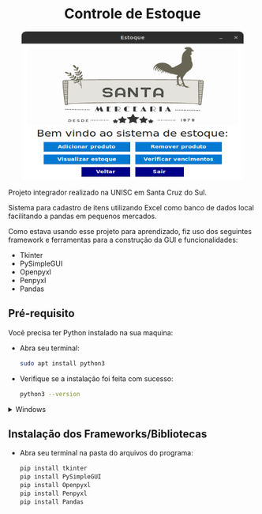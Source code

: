 <h1 align="center"> Controle de Estoque </h1>

<p align="center">
  <img src="imgRM/mainW.png" alt="img_Principal" width="450px" height="300px">
</p>

  
Projeto integrador realizado na UNISC em Santa Cruz do Sul.

Sistema para cadastro de itens utilizando Excel como banco de dados local facilitando a pandas em pequenos mercados.

Como estava usando esse projeto para aprendizado, fiz uso dos seguintes framework e ferramentas para a construção da GUI e funcionalidades: 
* Tkinter
* PySimpleGUI
* Openpyxl
* Penpyxl
* Pandas


## Pré-requisito

Vocẽ precisa ter Python instalado na sua maquina:

* Abra seu terminal:
  ```sh
  sudo apt install python3
  ```
* Verifique se a instalação foi feita com sucesso:
  ```sh
  python3 --version
  ```
  
<details>
    <summary>Windows</summary>
      1. Baixe o instalador do Python 3 no site oficial do Python (https://www.python.org/downloads/). Certifique-se de baixar a versão apropriada para o seu sistema operacional (Windows).
      <br>
      2. Navegue até a pasta onde você baixou o instalador do Python normalmente estara na sua pasta Downloads e execute o arquivo .exe.
        <br>
      3. Siga as instruções na tela para concluir a instalação. Certifique-se de selecionar a opção "Add Python 3.X to PATH" durante a instalação, para que o Python seja adicionado ao PATH do sistema.
        <br>
      4. Abra seu terminal e verifique se foi instalado corretamente digitando o comando "python" no seu Bash ou PowerShell.
</details>
  


## Instalação dos Frameworks/Bibliotecas
* Abra seu terminal na pasta do arquivos do programa:
   ```sh
   pip install tkinter
   pip install PySimpleGUI
   pip install Openpyxl
   pip install Penpyxl
   pip install Pandas
   ```
